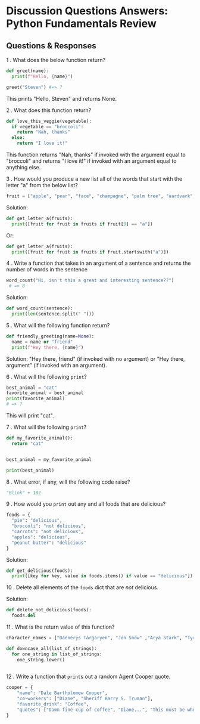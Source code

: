 # Discussion Questions Answers: Python Fundamentals Review

## Questions & Responses

1 . What does the below function return?

```python
def greet(name):
  print(f"Hello, {name}")

greet("Steven") #=> ?
```

This prints "Hello, Steven" and returns None.

2 . What does this function return?

```python
def love_this_veggie(vegetable):
  if vegetable == "broccoli":
    return "Nah, thanks"
  else:
    return "I love it!"
```
This function returns "Nah, thanks" if invoked with the argument equal to "broccoli" and returns "I love it!" if invoked with an argument equal to anything else.

3 . How would you produce a new list all of the words that start with the letter "a" from the below list?

```python
fruit = ["apple", "pear", "face", "champagne", "palm tree", "aardvark", "pineapple"]
```
Solution:
```python
def get_letter_a(fruits):
  print([fruit for fruit in fruits if fruit[0] == "a"])
```
Or:
```python
def get_letter_a(fruits):
  print([fruit for fruit in fruits if fruit.startswith("a")])
```

4 . Write a function that takes in an argument of a sentence and returns the
number of words in the sentence

```python
word_count("Hi, isn't this a great and interesting sentence??")
 # => 8
```
Solution:
```python
def word_count(sentence):
  print(len(sentence.split(" ")))
```

5 . What will the following function return?

```python
def friendly_greeting(name=None):
  name = name or "friend"
  print(f"Hey there, {name}")
```
Solution:
"Hey there, friend" (if invoked with no argument) or "Hey there, argument" (if invoked with an argument).

6 . What will the following `print`?

```python
best_animal = "cat"
favorite_animal = best_animal
print(favorite_animal)
# => ?
```
This will print "cat".

7 . What will the following `print`?

```python
def my_favorite_animal():
  return "cat"


best_animal = my_favorite_animal

print(best_animal)
```

8 . What error, if any, will the following code raise?

```python
"Blink" + 182
```

9 . How would you `print` out any and all foods that are delicious?

```python
foods = {
  "pie": "delicious",
  "broccoli": "not delicious",
  "carrots": "not delicious",
  "apples": "delicious",
  "peanut butter": "delicious"
}
```
Solution:
```python
def get_delicious(foods):
  print([key for key, value in foods.items() if value == "delicious"])
```

10 . Delete all elements of the `foods` dict that are _not_ delicious.

Solution:
```python
def delete_not_delicious(foods):
  foods.del
```

11 . What is the return value of this function?

```python
character_names = ["Daenerys Targaryen", "Jon Snow" ,"Arya Stark", "Tyrion Lannister", "Sansa Stark", "Cersei Lannister", "Margaery Tyrell"]

def downcase_all(list_of_strings):
  for one_string in list_of_strings:
    one_string.lower()
  
```

12 . Write a function that `print`s out a random Agent Cooper quote.

```python
cooper = {
    "name": "Dale Bartholomew Cooper",
    "co-workers": ["Diane", "Sheriff Harry S. Truman"],
    "favorite_drink": "Coffee",
    "quotes": ["Damn fine cup of coffee", "Diane...", "This must be where pies go when they die", "That's what you do in a town where a yellow light still means slow down, not go faster.", "Every day, once a day, give yourself a present", "I have no idea where this will lead us, but I have a definite feeling it will be a place both wonderful and strange."]
}
```
